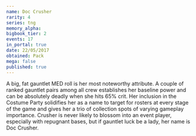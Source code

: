 ```yaml
---
name: Doc Crusher
rarity: 4
series: tng
memory_alpha:
bigbook_tier: 2
events: 17
in_portal: true
date: 22/05/2017
obtained: Pack
mega: false
published: true
---
```


A big, fat gauntlet MED roll is her most noteworthy attribute. A couple of ranked gauntlet pairs among all crew establishes her baseline power and can be absolutely deadly when she hits 65% crit. Her inclusion in the Costume Party solidifies her as a name to target for rosters at every stage of the game and gives her a trio of collection spots of varying gameplay importance. Crusher is never likely to blossom into an event player, especially with repugnant bases, but if gauntlet luck be a lady, her name is Doc Crusher.

